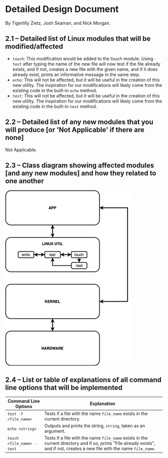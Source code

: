 # Detailed Design Document
By Tigerlilly Zietz, Josh Seaman, and Nick Morgan.

## 2.1 – Detailed list of Linux modules that will be modified/affected
* `touch`: This modification would be added to the touch module. Using `-test` after typing the name of the new file will now test if the file already exists, and if not, creates a new file with the given name, and if it does already exist, prints an informative message in the same step.
* `echo`: This will not be affected, but it will be useful in the creation of this new utility. The inspiration for our modifications will likely come from the existing code in the built-in `echo` method.
* `test`: This will not be affected, but it will be useful in the creation of this new utility. The inspiration for our modifications will likely come from the existing code in the built-in `test` method.

## 2.2 – Detailed list of any new modules that you will produce [or 'Not Applicable' if there are none]
Not Applicable.

## 2.3 – Class diagram showing affected modules [and any new modules] and how they related to one another
![Class Diagram](diagram.png)


## 2.4 – List or table of explanations of all command line options that will be implemented

| Command Line Options               | Explanation |
|------------------------------------|------------------------------------------------------------------------------------|
| `test -f <file_name>`              | Tests if a file with the name `file_name` exists in the current directory. |
| `echo <string>`                    | Outputs and prints the string, `string`, taken as an argument.  |
| `touch <file_name> -test`          | Tests if a file with the name `file_name` exists in the current directory and if so, prints "File already exists", and if not, creates a new file with the name `file_name`. |
